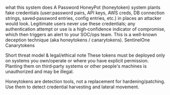 what this system does
A Password HoneyPot (honeytoken) system plants fake credentials (user:password pairs, API keys, AWS creds, DB connection strings, saved‑password entries, config entries, etc.) in places an attacker would look. Legitimate users never use these credentials; any authentication attempt or use is a high‑confidence indicator of compromise, which then triggers an alert to your SOC/ops team. This is a well-known deception technique (aka honeytokens / canarytokens). 
SentinelOne
Canarytokens

Short threat model & legal/ethical note
These tokens must be deployed only on systems you own/operate or where you have explicit permission. Planting them on third‑party systems or other people's machines is unauthorized and may be illegal.

Honeytokens are detection tools, not a replacement for hardening/patching. Use them to detect credential harvesting and lateral movement. 
